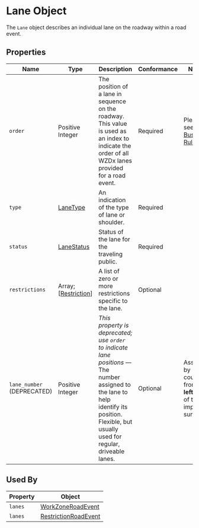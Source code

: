 # Lane Object
The `Lane` object describes an individual lane on the roadway within a road event.

## Properties
Name | Type | Description | Conformance | Notes
--- | --- | --- | --- | ---
`order` | Positive Integer | The position of a lane in sequence on the roadway. This value is used as an index to indicate the order of all WZDx lanes provided for a road event. | Required | Please see [Business Rule](https://user-images.githubusercontent.com/67278183/165163787-c8a0b71e-bc2c-4569-b848-3eff6d8389a6.png) #4.
`type` | [LaneType](/spec-content/enumerated-types/LaneType.md) | An indication of the type of lane or shoulder. | Required | 
`status` | [LaneStatus](/spec-content/enumerated-types/LaneStatus.md) | Status of the lane for the traveling public. | Required |
`restrictions` | Array; [[Restriction](/spec-content/objects/Restriction.md)] | A list of zero or more restrictions specific to the lane. | Optional | 
`lane_number` (DEPRECATED) | Positive Integer | *This property is deprecated; use `order` to indicate lane positions* — The number assigned to the lane to help identify its position. Flexible, but usually used for regular, driveable lanes. | Optional | Assigned by counting from the **left** edge of the improved surface.

## Used By
Property | Object
--- | ---
`lanes` | [WorkZoneRoadEvent](/spec-content/objects/WorkZoneRoadEvent.md)
`lanes` | [RestrictionRoadEvent](/spec-content/objects/RestrictionRoadEvent.md)

